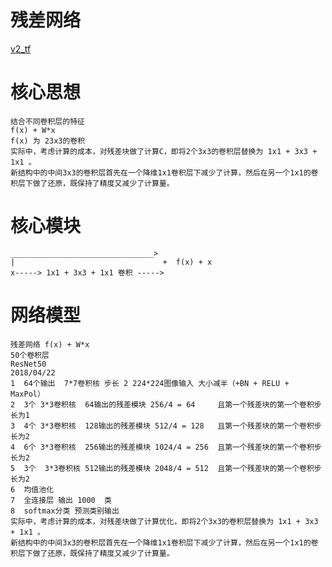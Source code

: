 # 残差网络
[v2_tf](https://github.com/tensorflow/models/blob/master/research/adv_imagenet_models/inception_resnet_v2.py)

# 核心思想
 
    结合不同卷积层的特征
    f(x) + W*x
    f(x) 为 23x3的卷积 
    实际中，考虑计算的成本，对残差块做了计算C，即将2个3x3的卷积层替换为 1x1 + 3x3 + 1x1 。
    新结构中的中间3x3的卷积层首先在一个降维1x1卷积层下减少了计算，然后在另一个1x1的卷积层下做了还原，既保持了精度又减少了计算量。
# 核心模块
    ________________________________>
    |                                 +  f(x) + x
    x-----> 1x1 + 3x3 + 1x1 卷积 -----> 

# 网络模型
    残差网络 f(x) + W*x
    50个卷积层
    ResNet50
    2018/04/22
    1  64个输出  7*7卷积核 步长 2 224*224图像输入 大小减半（+BN + RELU + MaxPol）
    2  3个 3*3卷积核  64输出的残差模块 256/4 = 64     且第一个残差块的第一个卷积步长为1
    3  4个 3*3卷积核  128输出的残差模块 512/4 = 128   且第一个残差块的第一个卷积步长为2      
    4  6个 3*3卷积核  256输出的残差模块 1024/4 = 256  且第一个残差块的第一个卷积步长为2  
    5  3个  3*3卷积核 512输出的残差模块 2048/4 = 512  且第一个残差块的第一个卷积步长为2  
    6  均值池化 
    7  全连接层 输出 1000  类
    8  softmax分类 预测类别输出
    实际中，考虑计算的成本，对残差块做了计算优化，即将2个3x3的卷积层替换为 1x1 + 3x3 + 1x1 。
    新结构中的中间3x3的卷积层首先在一个降维1x1卷积层下减少了计算，然后在另一个1x1的卷积层下做了还原，既保持了精度又减少了计算量。
